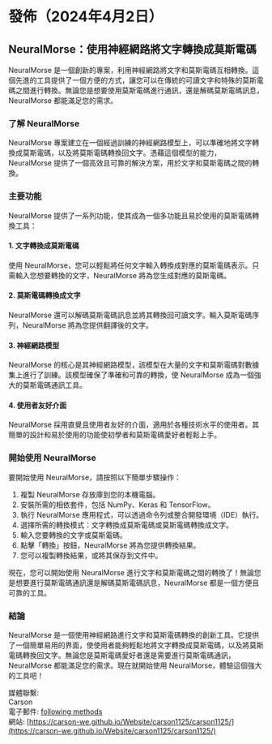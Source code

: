 # 發佈（2024年4月2日）

## NeuralMorse：使用神經網路將文字轉換成莫斯電碼

NeuralMorse 是一個創新的專案，利用神經網路將文字和莫斯電碼互相轉換。這個先進的工具提供了一個方便的方式，讓您可以在傳統的可讀文字和特殊的莫斯電碼之間進行轉換。無論您是想要使用莫斯電碼進行通訊，還是解碼莫斯電碼訊息，NeuralMorse 都能滿足您的需求。

### 了解 NeuralMorse

NeuralMorse 專案建立在一個經過訓練的神經網路模型上，可以準確地將文字轉換成莫斯電碼，以及將莫斯電碼轉換回文字。憑藉這個模型的能力，NeuralMorse 提供了一個高效且可靠的解決方案，用於文字和莫斯電碼之間的轉換。

### 主要功能

NeuralMorse 提供了一系列功能，使其成為一個多功能且易於使用的莫斯電碼轉換工具：

#### 1. 文字轉換成莫斯電碼

使用 NeuralMorse，您可以輕鬆將任何文字輸入轉換成對應的莫斯電碼表示。只需輸入您想要轉換的文字，NeuralMorse 將為您生成對應的莫斯電碼。

#### 2. 莫斯電碼轉換成文字

NeuralMorse 還可以解碼莫斯電碼訊息並將其轉換回可讀文字。輸入莫斯電碼序列，NeuralMorse 將為您提供翻譯後的文字。

#### 3. 神經網路模型

NeuralMorse 的核心是其神經網路模型，該模型在大量的文字和莫斯電碼對數據集上進行了訓練。該模型確保了準確和可靠的轉換，使 NeuralMorse 成為一個強大的莫斯電碼通訊工具。

#### 4. 使用者友好介面

NeuralMorse 採用直覺且使用者友好的介面，適用於各種技術水平的使用者。其簡單的設計和易於使用的功能使初學者和莫斯電碼愛好者輕鬆上手。

### 開始使用 NeuralMorse

要開始使用 NeuralMorse，請按照以下簡單步驟操作：

1. 複製 NeuralMorse 存放庫到您的本機電腦。
2. 安裝所需的相依套件，包括 NumPy、Keras 和 TensorFlow。
3. 執行 NeuralMorse 應用程式，可以透過命令列或整合開發環境（IDE）執行。
4. 選擇所需的轉換模式：文字轉換成莫斯電碼或莫斯電碼轉換成文字。
5. 輸入您要轉換的文字或莫斯電碼。
6. 點擊「轉換」按鈕，NeuralMorse 將為您提供轉換結果。
7. 您可以複製轉換結果，或將其保存到文件中。

現在，您可以開始使用 NeuralMorse 進行文字和莫斯電碼之間的轉換了！無論您是想要進行莫斯電碼通訊還是解碼莫斯電碼訊息，NeuralMorse 都是一個方便且可靠的工具。

### 結論

NeuralMorse 是一個使用神經網路進行文字和莫斯電碼轉換的創新工具。它提供了一個簡單易用的界面，使使用者能夠輕鬆地將文字轉換成莫斯電碼，以及將莫斯電碼轉換回文字。無論您是莫斯電碼愛好者還是需要進行莫斯電碼通訊，NeuralMorse 都能滿足您的需求。現在就開始使用 NeuralMorse，體驗這個強大的工具吧！

媒體聯繫:<br>
Carson<br>
電子郵件: [following methods](https://carson-we.github.io/contact.html)<br>
網站: [https://carson-we.github.io/Website/carson1125/carson1125/](https://carson-we.github.io/Website/carson1125/carson1125/)
